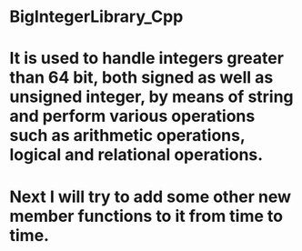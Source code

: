 # BigIntegerLibrary_Cpp

# It is used to handle integers greater than 64 bit, both signed as well as unsigned integer, by means of string and perform various operations such as arithmetic operations, logical and relational operations.

# Next I will try to add some other new member functions to it from time to time.
